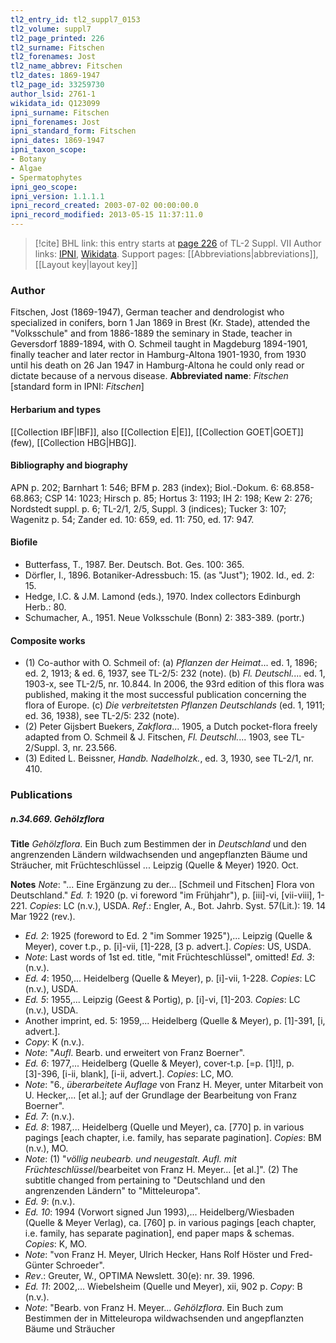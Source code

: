 ```yaml
---
tl2_entry_id: tl2_suppl7_0153
tl2_volume: suppl7
tl2_page_printed: 226
tl2_surname: Fitschen
tl2_forenames: Jost
tl2_name_abbrev: Fitschen
tl2_dates: 1869-1947
tl2_page_id: 33259730
author_lsid: 2761-1
wikidata_id: Q123099
ipni_surname: Fitschen
ipni_forenames: Jost
ipni_standard_form: Fitschen
ipni_dates: 1869-1947
ipni_taxon_scope: 
- Botany
- Algae
- Spermatophytes
ipni_geo_scope: 
ipni_version: 1.1.1.1
ipni_record_created: 2003-07-02 00:00:00.0
ipni_record_modified: 2013-05-15 11:37:11.0
---
```


> [!cite] BHL link: this entry starts at [page 226](https://www.biodiversitylibrary.org/page/33259730) of TL-2 Suppl. VII
> Author links: [IPNI](https://www.ipni.org/a/2761-1), [Wikidata](https://www.wikidata.org/wiki/Q123099). Support pages: [[Abbreviations|abbreviations]], [[Layout key|layout key]]

### Author

Fitschen, Jost (1869-1947), German teacher and dendrologist who specialized in conifers, born 1 Jan 1869 in Brest (Kr. Stade), attended the "Volksschule" and from 1886-1889 the seminary in Stade, teacher in Geversdorf 1889-1894, with O. Schmeil taught in Magdeburg 1894-1901, finally teacher and later rector in Hamburg-Altona 1901-1930, from 1930 until his death on 26 Jan 1947 in Hamburg-Altona he could only read or dictate because of a nervous disease. 
**Abbreviated name**: *Fitschen* \[standard form in IPNI: *Fitschen*\]

#### Herbarium and types

[[Collection IBF|IBF]], also [[Collection E|E]], [[Collection GOET|GOET]] (few), [[Collection HBG|HBG]].

#### Bibliography and biography

APN p. 202; Barnhart 1: 546; BFM p. 283 (index); Biol.-Dokum. 6: 68.858-68.863; CSP 14: 1023; Hirsch p. 85; Hortus 3: 1193; IH 2: 198; Kew 2: 276; Nordstedt suppl. p. 6; TL-2/1, 2/5, Suppl. 3 (indices); Tucker 3: 107; Wagenitz p. 54; Zander ed. 10: 659, ed. 11: 750, ed. 17: 947.

#### Biofile

- Butterfass, T., 1987. Ber. Deutsch. Bot. Ges. 100: 365.
- Dörfler, I., 1896. Botaniker-Adressbuch: 15. (as "Just"); 1902. Id., ed. 2: 15.
- Hedge, I.C. & J.M. Lamond (eds.), 1970. Index collectors Edinburgh Herb.: 80.
- Schumacher, A., 1951. Neue Volksschule (Bonn) 2: 383-389. (portr.)

#### Composite works

- (1) Co-author with O. Schmeil of:
(a) *Pflanzen der Heimat*... ed. 1, 1896; ed. 2, 1913; & ed. 6, 1937, see TL-2/5: 232 (note).
(b) *Fl. Deutschl.*... ed. 1, 1903-x, see TL-2/5, nr. 10.844. In 2006, the 93rd edition of this flora was published, making it the most successful publication concerning the flora of Europe.
(c) *Die verbreitetsten Pflanzen Deutschlands* (ed. 1, 1911; ed. 36, 1938), see TL-2/5: 232 (note).
- (2) Peter Gijsbert Buekers, *Zakflora*... 1905, a Dutch pocket-flora freely adapted from O. Schmeil & J. Fitschen, *Fl. Deutschl.*... 1903, see TL-2/Suppl. 3, nr. 23.566.
- (3) Edited L. Beissner, *Handb. Nadelholzk.*, ed. 3, 1930, see TL-2/1, nr. 410.

### Publications

##### n.34.669. Gehölzflora

**Title**
*Gehölzflora*. Ein Buch zum Bestimmen der in *Deutschland* und den angrenzenden Ländern wildwachsenden und angepflanzten Bäume und Sträucher, mit Früchteschlüssel ... Leipzig (Quelle & Meyer) 1920. Oct.

**Notes**
*Note*: "... Eine Ergänzung zu der... \[Schmeil und Fitschen\] Flora von Deutschland."
*Ed. 1*: 1920 (p. vi foreword "im Frühjahr"), p. \[iii\]-vi, \[vii-viii\], 1-221. *Copies*: LC (n.v.), USDA.
*Ref*.: Engler, A., Bot. Jahrb. Syst. 57(Lit.): 19. 14 Mar 1922 (rev.).
- *Ed. 2*: 1925 (foreword to Ed. 2 "im Sommer 1925"),... Leipzig (Quelle & Meyer), cover t.p., p. \[i\]-vii, \[1\]-228, \[3 p. advert.\]. *Copies*: US, USDA.
- *Note*: Last words of 1st ed. title, "mit Früchteschlüssel", omitted! *Ed. 3*: (n.v.).
- *Ed. 4*: 1950,... Heidelberg (Quelle & Meyer), p. \[i\]-vii, 1-228. *Copies*: LC (n.v.), USDA.
- *Ed. 5*: 1955,... Leipzig (Geest & Portig), p. \[i\]-vi, \[1\]-203. *Copies*: LC (n.v.), USDA.
- Another imprint, ed. 5: 1959,... Heidelberg (Quelle & Meyer), p. \[1\]-391, \[i, advert.\].
- *Copy*: K (n.v.).
- *Note*: "*Aufl*. Bearb. und erweitert von Franz Boerner".
- *Ed. 6*: 1977,... Heidelberg (Quelle & Meyer), cover-t.p. \[=p. \[1\]!\], p. \[3\]-396, \[i-ii, blank\], \[i-ii, advert.\]. *Copies*: LC, MO.
- *Note*: "6., *überarbeitete Auflage* von Franz H. Meyer, unter Mitarbeit von U. Hecker,... \[et al.\]; auf der Grundlage der Bearbeitung von Franz Boerner".
- *Ed. 7*: (n.v.).
- *Ed. 8*: 1987,... Heidelberg (Quelle und Meyer), ca. \[770\] p. in various pagings \[each chapter, i.e. family, has separate pagination\]. *Copies*: BM (n.v.), MO.
- *Note*: (1) "*völlig neubearb. und neugestalt. Aufl. mit Früchteschlüssel*/bearbeitet von Franz H. Meyer... \[et al.\]". (2) The subtitle changed from pertaining to "Deutschland und den angrenzenden Ländern" to "Mitteleuropa".
- *Ed. 9*: (n.v.).
- *Ed. 10*: 1994 (Vorwort signed Jun 1993),... Heidelberg/Wiesbaden (Quelle & Meyer Verlag), ca. \[760\] p. in various pagings \[each chapter, i.e. family, has separate pagination\], end paper maps & schemas. *Copies*: K, MO.
- *Note*: "von Franz H. Meyer, Ulrich Hecker, Hans Rolf Höster und Fred-Günter Schroeder".
- *Rev*.: Greuter, W., OPTIMA Newslett. 30(e): nr. 39. 1996.
- *Ed. 11*: 2002,... Wiebelsheim (Quelle und Meyer), xii, 902 p. *Copy*: B (n.v.).
- *Note*: "Bearb. von Franz H. Meyer... *Gehölzflora*. Ein Buch zum Bestimmen der in Mitteleuropa wildwachsenden und angepflanzten Bäume und Sträucher

